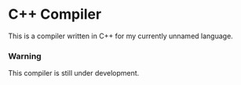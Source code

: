 # C++ Compiler
This is a compiler written in C++ for my currently unnamed language. 

### Warning
This compiler is still under development.
